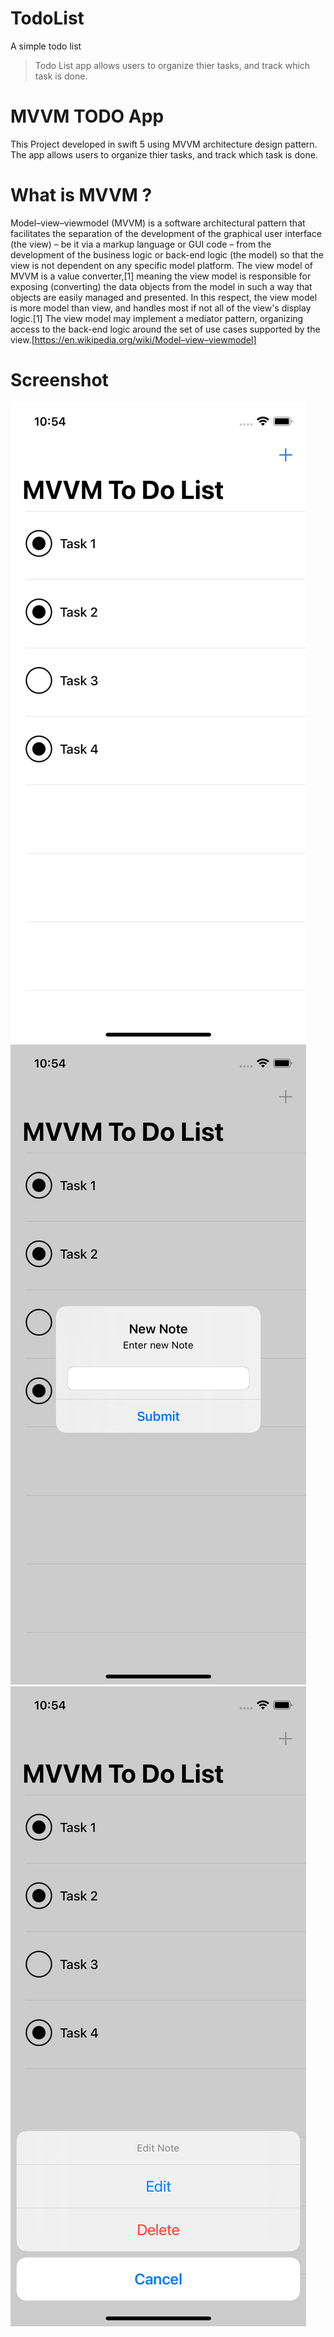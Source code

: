 # TodoList
A simple todo list

> Todo List app allows users to organize thier tasks, and track which task is done.


# MVVM TODO App

This Project developed in swift 5 using MVVM architecture design pattern. The app allows users to organize thier tasks, and track which task is done.

# What is MVVM ?

Model–view–viewmodel (MVVM) is a software architectural pattern that facilitates the separation of the development of the graphical user interface (the view) – be it via a markup language or GUI code – from the development of the business logic or back-end logic (the model) so that the view is not dependent on any specific model platform. The view model of MVVM is a value converter,[1] meaning the view model is responsible for exposing (converting) the data objects from the model in such a way that objects are easily managed and presented. In this respect, the view model is more model than view, and handles most if not all of the view's display logic.[1] The view model may implement a mediator pattern, organizing access to the back-end logic around the set of use cases supported by the view.[https://en.wikipedia.org/wiki/Model–view–viewmodel]


# Screenshot

![](screenshots/todo_list.png)
![](screenshots/add_todo_item.png)
![](screenshots/edit_todo_item.png)
